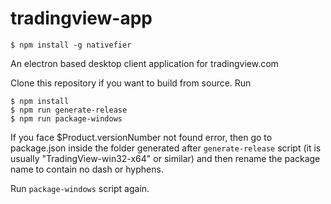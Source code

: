 # tradingview-app

```
$ npm install -g nativefier
```

An electron based desktop client application for tradingview.com

Clone this repository if you want to build from source.
Run

```
$ npm install
$ npm run generate-release
$ npm run package-windows
```

If you face $Product.versionNumber not found error, then go to package.json inside the folder generated after `generate-release` script (it is usually "TradingView-win32-x64" or similar) and then rename the package name to contain no dash or hyphens.

Run `package-windows` script again.

